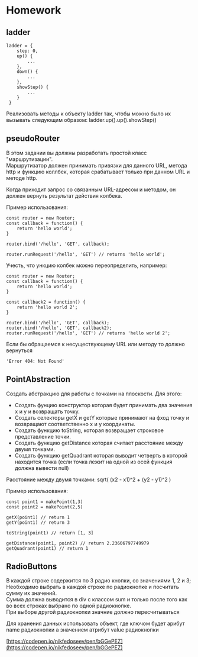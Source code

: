 # Homework

## ladder
```
ladder = {
	step: 0,
	up() {
		...
	},
	down() {
		...
	},
	showStep() {
		...
	}
 }
 ```
Реализовать методы к объекту ladder так, чтобы можно было их вызывать следующим образом:
ladder.up().up().showStep()


## pseudoRouter

В этом задании вы должны разработать простой класс "маршрутизации".  
Маршрутизатор должен принимать привязки для данного URL, метода http и функцию коллбек, которая срабатывает только при данном URL и методe http.  

Когда приходит запрос со связанным URL-адресом и методом, он должен вернуть результат действия колбека.  

Пример использования:
```
const router = new Router;
const callback = function() {
	return 'hello world';
}

router.bind('/hello', 'GET', callback);

router.runRequest('/hello', 'GET') // returns 'hello world';
```

Учесть, что ункцию колбек можно переопределить, например:
```
const router = new Router;
const callback = function() {
	return 'hello world';
}

const callback2 = function() {
	return 'hello world 2';
}

router.bind('/hello', 'GET', callback);
router.bind('/hello', 'GET', callback2);
router.runRequest('/hello', 'GET') // returns 'hello world 2';
```

Если бы обращаемся к несуществующему URL или методу то должно вернуться   

```
'Error 404: Not Found'
```

## PointAbstraction 

Создать абстракцию для работы с точками на плоскости.
Для этого:
- Создать фунцию конструктор которая будет принимать два значения x и y и возвращать точку.
- Создать селекторы getX и getY которые принимают на фход точку и возвращают соответственно x и у координаты.
- Создать функцию toString, которая возвращает строковое представление точки.
- Создать функцию getDistance которая считает расстояние между двумя точками.
- Создать функцию getQuadrant которая выводит четверть в которой находится точка (eсли точка лежит на одной из осей функция должна вывести null)

Расстояние между двумя точками:
sqrt( (x2 - x1)^2 + (y2 - y1)^2 )

Пример использования:
```
const point1 = makePoint(1,3)
const point2 = makePoint(2,5)

getX(point1) // return 1
getY(point1) // return 3

toString(point1) // return [1, 3]

getDistance(point1, point2) // return 2.23606797749979
getQuadrant(point1) // return 1
```

## RadioButtons
В каждой строке содержится по 3 радио кнопки, со значениями 1, 2 и 3;  
Необходимо выбрать в каждой строке по радиокнопке и посчитать сумму их значений.  
Сумма должна выводится в div c классом sum и только после того как во всех строках выбрано по одной радиокнопке.  
При выборе другой радиокнопки значние должно пересчитываться  

Для хранения данных использовать объект, где ключом будет арибут name радиокнопки а значением атрибут value радиокнопки  

[https://codepen.io/nikfedoseev/pen/bGGePEZ](https://codepen.io/nikfedoseev/pen/bGGePEZ)
